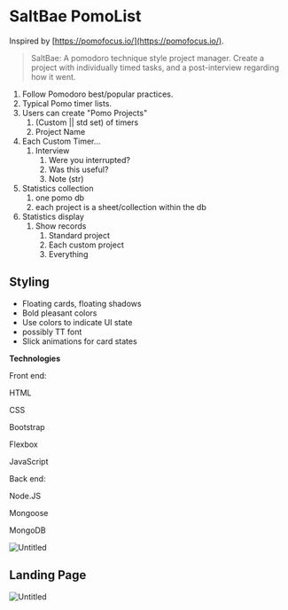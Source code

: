 # SaltBae PomoList

Inspired by [https://pomofocus.io/](https://pomofocus.io/). 

> SaltBae: A pomodoro technique style project manager. Create a project with individually timed tasks, and a post-interview regarding how it went.

1. Follow Pomodoro best/popular practices. 
2. Typical Pomo timer lists.
3. Users can create "Pomo Projects"
    1. (Custom || std set) of timers
    2. Project Name
4. Each Custom Timer...
    1. Interview
        1. Were you interrupted?
        2. Was this useful?
        3. Note (str)
5. Statistics collection
    1. one pomo db
    2. each project is a sheet/collection within the db
6. Statistics display
    1. Show records
        1. Standard project
        2. Each custom project
        3. Everything

## Styling

- Floating cards, floating shadows
- Bold pleasant colors
- Use colors to indicate UI state
- possibly TT font
- Slick animations for card states

**Technologies**

Front end: 

HTML

CSS

Bootstrap

Flexbox

JavaScript

Back end: 

Node.JS

Mongoose

MongoDB

![Untitled](https://s3-us-west-2.amazonaws.com/secure.notion-static.com/ca561f09-4e99-417f-a200-996e4aaee7f5/Untitled.png)

## Landing Page

![Untitled](https://s3-us-west-2.amazonaws.com/secure.notion-static.com/4b78ca29-13af-427b-83b8-8e76996452b3/Untitled.png)